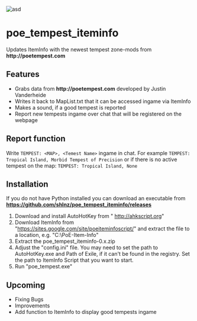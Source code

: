 ![asd](http://i.imgur.com/ajf4S5e.png?1)

# poe_tempest_iteminfo
Updates ItemInfo with the newest tempest zone-mods from __http://poetempest.com__

## Features
- Grabs data from __http://poetempest.com__ developed by Justin Vanderheide
- Writes it back to MapList.txt that it can be accessed ingame via ItemInfo
- Makes a sound, if a good tempest is reported
- Report new tempests ingame over chat that will be registered on the webpage

## Report function
Write `TEMPEST: <MAP>, <Temest Name>` ingame in chat.
For example `TEMPEST: Tropical Island, Morbid Tempest of Precision`
or if there is no active tempest on the map: `TEMPEST: Tropical Island, None`

## Installation
If you do not have Python installed you can download an executable from __https://github.com/shlnz/poe_tempest_iteminfo/releases__

1. Download and install AutoHotKey from " http://ahkscript.org"
2. Download ItemInfo from "https://sites.google.com/site/poeiteminfoscript/"
   and extract the file to a location, e.g. "C:\PoE-Item-Info"
3. Extract the poe_tempest_iteminfo-0.x.zip
4. Adjust the "config.ini" file. You may need to set the path to AutoHotKey.exe and Path of Exile, if it can't be found in the registry. Set the path to ItemInfo Script that you want to start.
5. Run "poe_tempest.exe"

## Upcoming
- Fixing Bugs
- Improvements
- Add function to ItemInfo to display good tempests ingame
